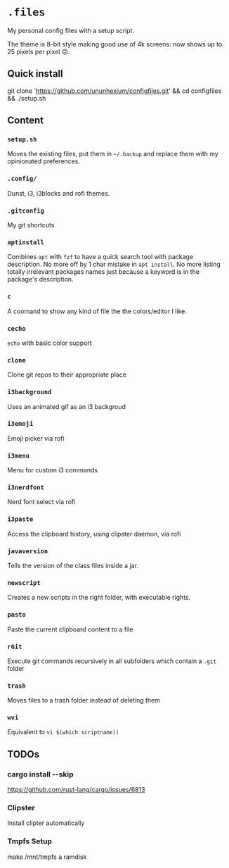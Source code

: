 # `.files`

My personal config files with a setup script.

The theme is 8-bit style making good use of 4k screens: now shows up to 25 pixels per pixel 🙃.

## Quick install

git clone 'https://github.com/ununhexium/configfiles.git' && cd configfiles && ./setup.sh

## Content

### `setup.sh`

Moves the existing files, put them in `~/.backup` and replace them with my opinionated preferences.

### `.config/`

Dunst, i3, i3blocks and rofi themes.

### `.gitconfig`

My git shortcuts

### `aptinstall`

Combines `apt` with `fzf` to have a quick search tool with package description. No more off by 1 char mistake in `apt install`. No more listing totally irrelevant packages names just because a keyword is in the package's description.

### `c`

A coomand to show any kind of file the the colors/editor I like.

### `cecho`

`echo` with basic color support

### `clone`

Clone git repos to their appropriate place

### `i3background`

Uses an animated gif as an i3 backgroud

### `i3emoji`

Emoji picker via rofi

### `i3menu`

Menu for custom i3 commands

### `i3nerdfont`

Nerd font select via rofi

### `i3paste`

Access the clipboard history, using clipster daemon, via rofi

### `javaversion`

Tells the version of the class files inside a jar.

### `newscript`

Creates a new scripts in the right folder, with executable rights.

### `pasto`

Paste the current clipboard content to a file

### `rGit`

Execute git commands recursively in all subfolders which contain a `.git` folder

### `trash`

Moves files to a trash folder instead of deleting them

### `wvi`

Equivalent to `vi $(which scriptname))`



## TODOs

### cargo install --skip

https://github.com/rust-lang/cargo/issues/6813

### Clipster

Install clipter automatically

### Tmpfs Setup

make /mnt/tmpfs a ramdisk

